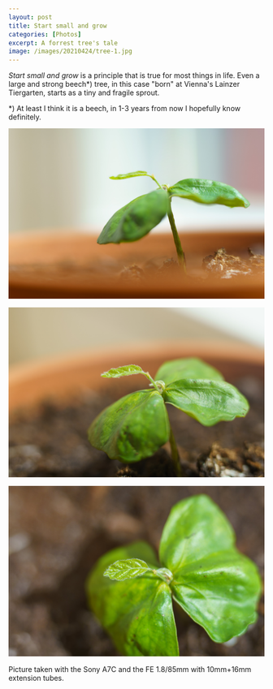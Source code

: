 ```yaml
---
layout: post
title: Start small and grow
categories: [Photos]
excerpt: A forrest tree's tale 
image: /images/20210424/tree-1.jpg
---
```


*Start small and grow* is a principle that is true for most things in life.
Even a large and strong beech*) tree, in this case "born" at Vienna's Lainzer Tiergarten, starts as a tiny and fragile sprout.

*) At least I think it is a beech, in 1-3 years from now I hopefully know definitely.

![Small tree - a beech?](../images/20210424/tree-1.jpg)

![Small tree - a beech?](../images/20210424/tree-2.jpg)

![Small tree - a beech?](../images/20210424/tree-3.jpg)

Picture taken with the Sony A7C and the FE 1.8/85mm with 10mm+16mm extension tubes.
